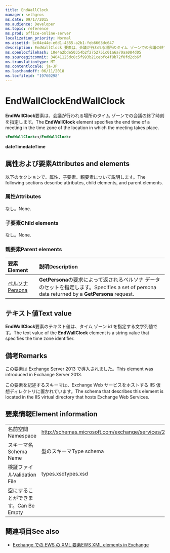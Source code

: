 ```yaml
---
title: EndWallClock
manager: sethgros
ms.date: 09/17/2015
ms.audience: Developer
ms.topic: reference
ms.prod: office-online-server
localization_priority: Normal
ms.assetid: bc04e44e-e6d1-4355-a2b1-feb6663dc647
description: EndWallClock 要素は、会議が行われる場所のタイム ゾーンでの会議の終了時刻を指定します。
ms.openlocfilehash: 10e4a2bde50354b2f2752751c01a6a70aa084d05
ms.sourcegitcommit: 34041125dc8c5f993b21cebfc4f8b72f0fd2cb6f
ms.translationtype: MT
ms.contentlocale: ja-JP
ms.lasthandoff: 06/11/2018
ms.locfileid: "19760298"
---
```

# <a name="endwallclock"></a><span data-ttu-id="d5b6d-103">EndWallClock</span><span class="sxs-lookup"><span data-stu-id="d5b6d-103">EndWallClock</span></span>

<span data-ttu-id="d5b6d-104">**EndWallClock**要素は、会議が行われる場所のタイム ゾーンでの会議の終了時刻を指定します。</span><span class="sxs-lookup"><span data-stu-id="d5b6d-104">The **EndWallClock** element specifies the end time of a meeting in the time zone of the location in which the meeting takes place.</span></span> 
  
```XML
<EndWallClock></EndWallClock>
```

 <span data-ttu-id="d5b6d-105">**dateTime**</span><span class="sxs-lookup"><span data-stu-id="d5b6d-105">**dateTime**</span></span>
## <a name="attributes-and-elements"></a><span data-ttu-id="d5b6d-106">属性および要素</span><span class="sxs-lookup"><span data-stu-id="d5b6d-106">Attributes and elements</span></span>

<span data-ttu-id="d5b6d-107">以下のセクションで、属性、子要素、親要素について説明します。</span><span class="sxs-lookup"><span data-stu-id="d5b6d-107">The following sections describe attributes, child elements, and parent elements.</span></span>
  
### <a name="attributes"></a><span data-ttu-id="d5b6d-108">属性</span><span class="sxs-lookup"><span data-stu-id="d5b6d-108">Attributes</span></span>

<span data-ttu-id="d5b6d-109">なし。</span><span class="sxs-lookup"><span data-stu-id="d5b6d-109">None.</span></span>
  
### <a name="child-elements"></a><span data-ttu-id="d5b6d-110">子要素</span><span class="sxs-lookup"><span data-stu-id="d5b6d-110">Child elements</span></span>

<span data-ttu-id="d5b6d-111">なし。</span><span class="sxs-lookup"><span data-stu-id="d5b6d-111">None.</span></span>
  
### <a name="parent-elements"></a><span data-ttu-id="d5b6d-112">親要素</span><span class="sxs-lookup"><span data-stu-id="d5b6d-112">Parent elements</span></span>

|<span data-ttu-id="d5b6d-113">**要素**</span><span class="sxs-lookup"><span data-stu-id="d5b6d-113">**Element**</span></span>|<span data-ttu-id="d5b6d-114">**説明**</span><span class="sxs-lookup"><span data-stu-id="d5b6d-114">**Description**</span></span>|
|:-----|:-----|
|[<span data-ttu-id="d5b6d-115">ペルソナ</span><span class="sxs-lookup"><span data-stu-id="d5b6d-115">Persona</span></span>](persona.md) <br/> |<span data-ttu-id="d5b6d-116">**GetPersona**の要求によって返されるペルソナ データのセットを指定します。</span><span class="sxs-lookup"><span data-stu-id="d5b6d-116">Specifies a set of persona data returned by a **GetPersona** request.</span></span>  <br/> |
   
## <a name="text-value"></a><span data-ttu-id="d5b6d-117">テキスト値</span><span class="sxs-lookup"><span data-stu-id="d5b6d-117">Text value</span></span>

<span data-ttu-id="d5b6d-118">**EndWallClock**要素のテキスト値は、タイム ゾーン id を指定する文字列値です。</span><span class="sxs-lookup"><span data-stu-id="d5b6d-118">The text value of the **EndWallClock** element is a string value that specifies the time zone identifier.</span></span> 
  
## <a name="remarks"></a><span data-ttu-id="d5b6d-119">備考</span><span class="sxs-lookup"><span data-stu-id="d5b6d-119">Remarks</span></span>

<span data-ttu-id="d5b6d-120">この要素は Exchange Server 2013 で導入されました。</span><span class="sxs-lookup"><span data-stu-id="d5b6d-120">This element was introduced in Exchange Server 2013.</span></span>
  
<span data-ttu-id="d5b6d-121">この要素を記述するスキーマは、Exchange Web サービスをホストする IIS 仮想ディレクトリに置かれています。</span><span class="sxs-lookup"><span data-stu-id="d5b6d-121">The schema that describes this element is located in the IIS virtual directory that hosts Exchange Web Services.</span></span>
  
## <a name="element-information"></a><span data-ttu-id="d5b6d-122">要素情報</span><span class="sxs-lookup"><span data-stu-id="d5b6d-122">Element information</span></span>

|||
|:-----|:-----|
|<span data-ttu-id="d5b6d-123">名前空間</span><span class="sxs-lookup"><span data-stu-id="d5b6d-123">Namespace</span></span>  <br/> |http://schemas.microsoft.com/exchange/services/2006/types  <br/> |
|<span data-ttu-id="d5b6d-124">スキーマ名</span><span class="sxs-lookup"><span data-stu-id="d5b6d-124">Schema Name</span></span>  <br/> |<span data-ttu-id="d5b6d-125">型のスキーマ</span><span class="sxs-lookup"><span data-stu-id="d5b6d-125">Type schema</span></span>  <br/> |
|<span data-ttu-id="d5b6d-126">検証ファイル</span><span class="sxs-lookup"><span data-stu-id="d5b6d-126">Validation File</span></span>  <br/> |<span data-ttu-id="d5b6d-127">types.xsd</span><span class="sxs-lookup"><span data-stu-id="d5b6d-127">types.xsd</span></span>  <br/> |
|<span data-ttu-id="d5b6d-128">空にすることができます。</span><span class="sxs-lookup"><span data-stu-id="d5b6d-128">Can Be Empty</span></span>  <br/> ||
   
## <a name="see-also"></a><span data-ttu-id="d5b6d-129">関連項目</span><span class="sxs-lookup"><span data-stu-id="d5b6d-129">See also</span></span>



- [<span data-ttu-id="d5b6d-130">Exchange での EWS の XML 要素</span><span class="sxs-lookup"><span data-stu-id="d5b6d-130">EWS XML elements in Exchange</span></span>](ews-xml-elements-in-exchange.md)


